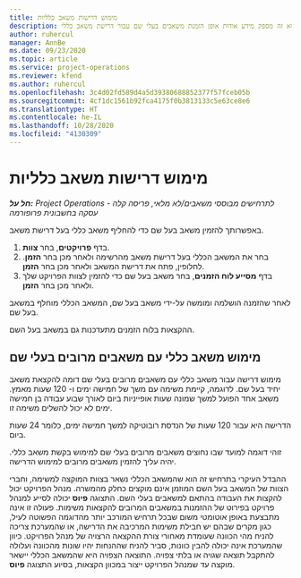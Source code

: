 ```yaml
---
title: מימוש דרישות משאב כלליות
description: נושא זה מספק מידע אודות אופן הזמנת משאבים בעלי שם עבור דרישת משאב כללי.
author: ruhercul
manager: AnnBe
ms.date: 09/23/2020
ms.topic: article
ms.service: project-operations
ms.reviewer: kfend
ms.author: ruhercul
ms.openlocfilehash: 3c4d02fd589d4a5d39380688852377f57fceb05b
ms.sourcegitcommit: 4cf1dc1561b92fca4175f0b3813133c5e63ce8e6
ms.translationtype: HT
ms.contentlocale: he-IL
ms.lasthandoff: 10/28/2020
ms.locfileid: "4130309"
---
```

# <a name="generic-resource-requirement-fulfillment"></a>מימוש דרישות משאב כלליות

_**חל על:** Project Operations לתרחישים מבוססי משאבים/לא מלאי, פריסה קלה - עסקה בחשבונית פרופורמה_

באפשרותך להזמין משאב בעל שם כדי להחליף משאב כללי בעל דרישת משאב.

1. בדף **פרויקטים**, בחר **צוות**.
2. בחר את המשאב הכללי בעל דרישת משאב מהרשימה ולאחר מכן בחר **הזמן**. לחלופין, פתח את דרישת המשאב ולאחר מכן בחר **הזמן**.
3. בדף **מסייע לוח הזמנים**, בחר משאב בעל שם כדי להזמין לצוות הפרויקט שלך ולאחר מכן בחר **הזמן**.

לאחר שהזמנה הושלמה ומומשה על-ידי משאב בעל שם, המשאב הכללי מוחלף במשאב בעל שם.

ההקצאות בלוח הזמנים מתעדכנות גם במשאב בעל השם.

## <a name="fulfill-a-generic-resource-with-multiple-named-resources"></a>מימוש משאב כללי עם משאבים מרובים בעלי שם
מימוש דרישה עבור משאב כללי עם משאבים מרובים בעלי שם דומה להקצאת משאב יחיד בעל שם. לדוגמה, קיימת משימה עם משך של חמישה ימים ו- 120 שעות מאמץ. משאב אחד הפועל למשך שמונה שעות אופייניות ביום לאורך שבוע עבודה בן חמישה ימים לא יכול להשלים משימה זו. 

הדרישה היא עבור 120 שעות של הנדסת רובוטיקה למשך חמישה ימים, כלומר 24 שעות ביום.

זוהי דוגמה למועד שבו נחוצים משאבים מרובים בעלי שם למימוש בקשת משאב כללי. יהיה עליך להזמין משאבים מרובים למימוש הדרישה.

ההבדל העיקרי בתרחיש זה הוא שהמשאב הכללי נשאר בצוות המוקצה למשימה, וחברי הצוות של המשאב בעל השם המוזמן אינם מוקצים כחלק מהמשרה. מנהל הפרויקט יכול להקצות את העבודה בהתאם למשאבים בעלי השם. התצוגה **פיוס** יכולה לסייע למנהל פרויקט בפירוט של ההזמנות במשאבים המרובים להקצאות משימות. פעולה זו אינה מתבצעת באופן אוטומטי משום שבכל תרחיש המורכב יותר מהדוגמה הפשוטה לעיל, כגון מקרים שבהם יש חבילת משימות המרכיבה את הדרישה, או שהמערכת צריכה להניח מהי הכוונה שעומדת מאחורי צורת ההקצאה הרצויה של מנהל הפרויקט. כיוון שהמערכת אינה יכולה להבין כוונות, סביר להניח שההנחות יהיו שונות מהכוונה ועלולה להתקבל תוצאה שגויה או בלתי צפויה. התוצאה הצפויה היא שהמשאב הכללי יישאר מוקצה עד שמנהל הפרויקט ייצור במכוון הקצאות, בסיוע התצוגה **פיוס**.


